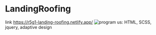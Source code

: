 # LandingRoofing
 link https://r5g1-landing-roofing.netlify.app/
 ![program](https://user-images.githubusercontent.com/71373383/174967559-124a8ea9-74af-4ba4-b3f3-52889be577cd.jpg)
 us: HTML, SCSS, jquery, adaptive design
